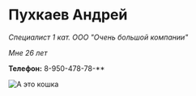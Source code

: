 # Пухкаев Андрей 
*Специалист 1 кат. ООО "Очень большой компании"*

*Мне 26 лет*

**Телефон:** 8-950-478-78-**

![А это кошка](https://github.com/user-attachments/assets/4721d68d-e3e8-429d-ab5b-43906cf22a7b)
